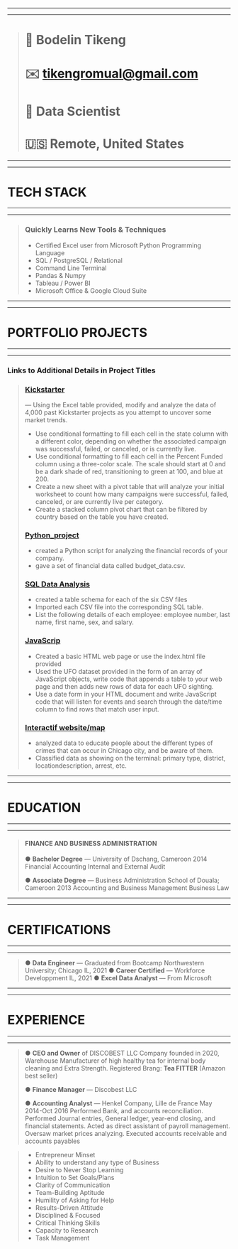 *****
*****
> # 👤 Bodelin Tikeng
> # ✉️ tikengromual@gmail.com
> # 🤖 Data Scientist 
> # 🇺🇸 Remote, United States
*****
*****
# TECH STACK
*****
*****
> ### Quickly Learns New Tools & Techniques
> 
> * Certified Excel user from Microsoft 
> Python Programming Language
> * SQL / PostgreSQL /  Relational
> * Command Line Terminal
> * Pandas & Numpy
> * Tableau / Power BI
> * Microsoft Office & Google Cloud Suite
 
*****
*****
# PORTFOLIO PROJECTS
*****
*****

### Links to Additional Details in Project Titles

> ### [Kickstarter](https://github.com/Btikeng/EXCEL-CHALLENGE.git) 
> — Using the Excel table provided, modify and analyze the data of 4,000 past Kickstarter projects as you attempt to uncover some market trends.
> * Use conditional formatting to fill each cell in the state column with a different color, depending on whether the associated campaign was successful, failed, or canceled, or is currently live.
> * Use conditional formatting to fill each cell in the Percent Funded column using a three-color scale. The scale should start at 0 and be a dark shade of red, transitioning to green at 100, and blue at 200.
> * Create a new sheet with a pivot table that will analyze your initial worksheet to count how many campaigns were successful, failed, canceled, or are currently live per category.
> * Create a stacked column pivot chart that can be filtered by country based on the table you have created.
>
> ### [Python_project](https://github.com/Btikeng/Python_challenge.git)
> 
> * created a Python script for analyzing the financial records of your company.
> * gave a set of financial data called budget_data.csv.
> 
> ### [SQL Data Analysis](https://github.com/Btikeng/sql-challenge.git) 
> 
> * created a table schema for each of the six CSV files
> * Imported each CSV file into the corresponding SQL table.
> * List the following details of each employee: employee number, last name, first name, sex, and salary.
> 
> ### [JavaScrip](https://github.com/Btikeng/javascript-challenge.git) 
> 
> * Created a basic HTML web page or use the index.html file provided
> * Used the UFO dataset provided in the form of an array of JavaScript objects, write code that appends a table to your web page and then adds new rows of data for each UFO sighting.
> * Use a date form in your HTML document and write JavaScript code that will listen for events and search through the date/time column to find rows that match user input.
>
> 
> ### [Interactif website/map](https://github.com/Btikeng/Chicago_crimes_project2.git) 
> 
> * analyzed data to educate people about the different types of crimes that can occur in Chicago city, and be aware of them.
> * Classified data as showing on the terminal: primary type, district, locationdescription, arrest, etc.
*****
*****
# EDUCATION
*****
*****

> #### FINANCE AND BUSINESS ADMINISTRATION
> 
> ●	**Bachelor Degree**  — University of Dschang, Cameroon 2014                  
> Financial Accounting
> Internal and External Audit
> 
> ●	**Associate Degree** — Business Administration School of Douala; Cameroon 2013
> Accounting and Business Management
> Business Law
>
*****
*****
# CERTIFICATIONS
*****
*****
 
>  ● **Data Engineer** — Graduated from Bootcamp Northwestern University; Chicago IL, 2021
>  ● **Career Certified** — Workforce Developpment IL, 2021
>  ● **Excel Data Analyst**  — From Microsoft 
> 
*****
*****
# EXPERIENCE
*****
*****

> ● **CEO and Owner** of DISCOBEST LLC
> Company founded in 2020, Warehouse Manufacturer of high healthy tea for internal body cleaning and Extra Strength.
> Registered Brang: **Tea FITTER**  (Amazon best seller)
> 
>  ● **Finance Manager**  — Discobest LLC
>
>  ● **Accounting Analyst** —  Henkel Company, Lille de France May 2014-Oct 2016
>   Performed Bank, and accounts reconciliation.
>   Performed Journal entries, General ledger, year-end closing, and  financial statements.
    Acted as direct assistant of payroll management.
    Oversaw market prices analyzing.
    Executed accounts receivable and accounts payables

> 
> * Entrepreneur Minset
> * Ability to understand any type of Business
> * Desire to Never Stop Learning
> * Intuition to Set Goals/Plans
> * Clarity of Communication
> * Team-Building Aptitude
> * Humility of Asking for Help
> * Results-Driven Attitude
> * Disciplined & Focused
> * Critical Thinking Skills
> * Capacity to Research
> * Task Management

